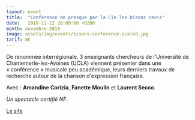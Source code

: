 ```yaml
---
layout: event
title:  "Conférence de presque par la Cie les bisons ravis"
date:   2018-11-22 20:00:00 +0200
month: novembre-2018
image: assets/img/events/bisons-conference-scaled.jpg
tarif: 8€
---
```


De renommée interrégionale, 3 enseignants chercheurs de l'Université de Chantemerle-les-Avoines (UCLA) viennent présenter dans une « conférence » musicale peu académique, leurs derniers travaux de recherche autour de la chanson d'expression française.

Avec : **Amandine Corizia**, **Fanette Moulin** et **Laurent Secco**.

*Un spectacle certifié NF*.

[Le site](https://www.lesbisonsravis.com/)
